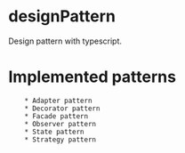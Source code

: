 # designPattern

Design pattern with typescript.

# Implemented patterns

    	* Adapter pattern
    	* Decorator pattern
    	* Facade pattern
    	* Observer pattern
    	* State pattern
    	* Strategy pattern
